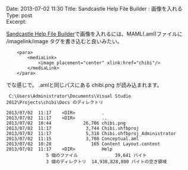 Date: 2013-07-02  11:30
Title:  Sandcastle Help File Builder : 画像を入れる
Type: post  
Excerpt:   

[Sandcastle Help File Builder](https://shfb.codeplex.com/)で画像を入れるには、MAML(.aml)ファイルに /imagelink/image タグを書き込むと良いみたい。


        <para>
			<mediaLink>
          		<image placement="center" xlink:href="chibi"/>
        	</mediaLink>
        </para>


でな感じで。 .amlと同じパスにある chibi.png が読み込まれます。


	 C:\Users\Administrator\Documents\Visual Studio 2012\Projects\chibi\Docs のディレクトリ

	2013/07/02  11:17    <DIR>          .
	2013/07/02  11:17    <DIR>          ..
	2013/07/02  10:44            26,706 chibi.png
	2013/07/02  11:17             3,744 Chibi.shfbproj
	2013/07/02  11:17             5,318 Chibi.shfbproj_Administrator
	2013/07/02  11:15             3,708 Conceptual.aml
	2013/07/02  10:28               165 Content Layout.content
	2013/07/02  11:17    <DIR>          Help
	               5 個のファイル              39,641 バイト
	               3 個のディレクトリ  14,938,828,800 バイトの空き領域